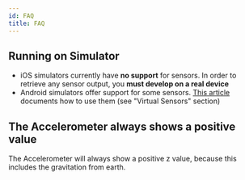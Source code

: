 ```yaml
---
id: FAQ
title: FAQ
---
```


## Running on Simulator

- iOS simulators currently have **no support** for sensors. In order to retrieve any sensor output, you **must develop on a real device**
- Android simulators offer support for some sensors. [This article](https://developer.android.com/studio/run/emulator#extended) documents how to use them (see "Virtual Sensors" section)

## The Accelerometer always shows a positive value

The Accelerometer will always show a positive z value, because this includes the gravitation from earth.
